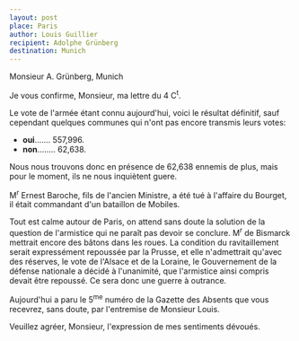 ```yaml
---
layout: post
place: Paris
author: Louis Guillier
recipient: Adolphe Grünberg
destination: Munich
---
```


Monsieur A. Grünberg, Munich


Je vous confirme, Monsieur, ma lettre du 4 C<sup>t</sup>.

Le vote de l'armée étant connu aujourd'hui, voici le résultat définitif, sauf
cependant quelques communes qui n'ont pas encore transmis leurs votes:

* **oui**....... 557,996.
* **non**........ 62,638.

Nous nous trouvons donc en présence de 62,638 ennemis de plus, mais pour le
moment, ils ne nous inquiètent guere.

M<sup>r</sup> Ernest Baroche, fils de l'ancien Ministre, a été tué à l'affaire du Bourget,
il était commandant d'un bataillon de Mobiles.

Tout est calme autour de Paris, on attend sans doute la solution de la question
de l'armistice qui ne paraît pas devoir se conclure. M<sup>r</sup> de Bismarck mettrait
encore des bâtons dans les roues. La condition du ravitaillement serait
expressément repoussée par la Prusse, et elle n'admettrait qu'avec des
réserves, le vote de l'Alsace et de la Loraine, le Gouvernement
de la défense nationale a décidé à l'unanimité, que l'armistice ainsi compris
devait être repoussé. Ce sera donc une guerre à outrance.

Aujourd'hui a paru le 5<sup>me</sup> numéro de la Gazette des Absents que vous recevrez,
sans doute, par l'entremise de Monsieur Louis.

Veuillez agréer, Monsieur, l'expression de mes sentiments dévoués.
